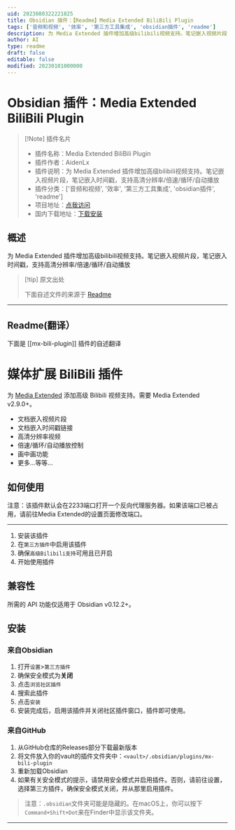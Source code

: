 ```yaml
---
uid: 2023080322221825
title: Obsidian 插件：【Readme】Media Extended BiliBili Plugin
tags: ['音频和视频', '效率', '第三方工具集成', 'obsidian插件', 'readme']
description: 为 Media Extended 插件增加高级bilibili视频支持。笔记嵌入视频片段，笔记嵌入时间戳，支持高清分辨率/倍速/循环/自动播放
author: AI
type: readme
draft: false
editable: false
modified: 20230101000000
---
```


# Obsidian 插件：Media Extended BiliBili Plugin

> [!Note] 插件名片
> - 插件名称：Media Extended BiliBili Plugin
> - 插件作者：AidenLx
> - 插件说明：为 Media Extended 插件增加高级bilibili视频支持。笔记嵌入视频片段，笔记嵌入时间戳，支持高清分辨率/倍速/循环/自动播放
> - 插件分类：['音频和视频', '效率', '第三方工具集成', 'obsidian插件', 'readme']
> - 项目地址：[点我访问](https://github.com/aidenlx/mx-bili-plugin)
> - 国内下载地址：[下载安装](https://pkmer.cn/products/plugin/pluginMarket/?mx-bili-plugin)

## 概述

为 Media Extended 插件增加高级bilibili视频支持。笔记嵌入视频片段，笔记嵌入时间戳，支持高清分辨率/倍速/循环/自动播放



> [!tip] 原文出处
> 
>下面自述文件的来源于 [Readme](https://ghproxy.net/https://raw.githubusercontent.com/aidenlx/mx-bili-plugin/master/README.md)
> 

---

## Readme(翻译）

下面是 [[mx-bili-plugin]] 插件的自述翻译


# 媒体扩展 BiliBili 插件

为 [Media Extended](https://github.com/aidenlx/media-extended) 添加高级 Bilibili 视频支持。需要 Media Extended v2.9.0+。

- 文档嵌入视频片段
- 文档嵌入时间戳链接
- 高清分辨率视频
- 倍速/循环/自动播放控制
- 画中画功能
- 更多...等等...

## 如何使用

注意：该插件默认会在2233端口打开一个反向代理服务器。如果该端口已被占用，请前往Media Extended的设置页面修改端口。

*** 

1. 安装该插件
2. 在`第三方插件`中启用该插件
3. 确保`高级Bilibili支持`可用且已开启
4. 开始使用插件

## 兼容性

所需的 API 功能仅适用于 Obsidian v0.12.2+。

## 安装

### 来自Obsidian

1. 打开`设置`>`第三方插件`
2. 确保安全模式为**关闭**
3. 点击`浏览社区插件`
4. 搜索此插件
5. 点击`安装`
6. 安装完成后，启用该插件并关闭社区插件窗口，插件即可使用。

### 来自GitHub

1. 从GitHub仓库的Releases部分下载最新版本
2. 将文件放入你的vault的插件文件夹中：`<vault>/.obsidian/plugins/mx-bili-plugin`
3. 重新加载Obsidian
4. 如果有关安全模式的提示，请禁用安全模式并启用插件。否则，请前往设置，选择第三方插件，确保安全模式关闭，并从那里启用插件。

> 注意：`.obsidian`文件夹可能是隐藏的。在macOS上，你可以按下`Command+Shift+Dot`来在Finder中显示该文件夹。

***



